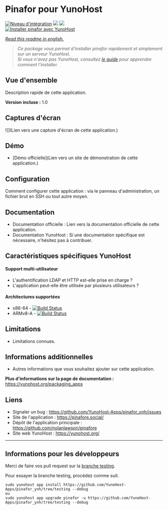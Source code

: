 # Pinafor pour YunoHost

[![Niveau d'intégration](https://dash.yunohost.org/integration/pinafor.svg)](https://dash.yunohost.org/appci/app/pinafor) ![](https://ci-apps.yunohost.org/ci/badges/pinafor.status.svg) ![](https://ci-apps.yunohost.org/ci/badges/pinafor.maintain.svg)  
[![Installer pinafor avec YunoHost](https://install-app.yunohost.org/install-with-yunohost.svg)](https://install-app.yunohost.org/?app=pinafor)

*[Read this readme in english.](./README.md)* 

> *Ce package vous permet d'installer pinafor rapidement et simplement sur un serveur YunoHost.  
Si vous n'avez pas YunoHost, consultez [le guide](https://yunohost.org/#/install) pour apprendre comment l'installer.*

## Vue d'ensemble
Description rapide de cette application.

**Version incluse :** 1.0

## Captures d'écran

![](Lien vers une capture d'écran de cette application.)

## Démo

* [Démo officielle](Lien vers un site de démonstration de cette application.)

## Configuration

Comment configurer cette application : via le panneau d'administration, un fichier brut en SSH ou tout autre moyen.

## Documentation

 * Documentation officielle : Lien vers la documentation officielle de cette application.
 * Documentation YunoHost : Si une documentation spécifique est nécessaire, n'hésitez pas à contribuer.

## Caractéristiques spécifiques YunoHost

#### Support multi-utilisateur

* L'authentification LDAP et HTTP est-elle prise en charge ?
* L'application peut-elle être utilisée par plusieurs utilisateurs ?

#### Architectures supportées

* x86-64 - [![Build Status](https://ci-apps.yunohost.org/ci/logs/pinafor%20%28Apps%29.svg)](https://ci-apps.yunohost.org/ci/apps/pinafor/)
* ARMv8-A - [![Build Status](https://ci-apps-arm.yunohost.org/ci/logs/pinafor%20%28Apps%29.svg)](https://ci-apps-arm.yunohost.org/ci/apps/pinafor/)

## Limitations

* Limitations connues.

## Informations additionnelles

* Autres informations que vous souhaitez ajouter sur cette application.

**Plus d'informations sur la page de documentation :**  
https://yunohost.org/packaging_apps

## Liens

 * Signaler un bug : https://github.com/YunoHost-Apps/pinafor_ynh/issues
 * Site de l'application : https://pinafore.social/
 * Dépôt de l'application principale : https://github.com/nolanlawson/pinafore
 * Site web YunoHost : https://yunohost.org/

---

## Informations pour les développeurs

Merci de faire vos pull request sur la [branche testing](https://github.com/YunoHost-Apps/pinafor_ynh/tree/testing).

Pour essayer la branche testing, procédez comme suit.
```
sudo yunohost app install https://github.com/YunoHost-Apps/pinafor_ynh/tree/testing --debug
ou
sudo yunohost app upgrade pinafor -u https://github.com/YunoHost-Apps/pinafor_ynh/tree/testing --debug
```
